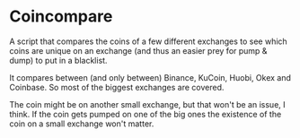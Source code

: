 # Coincompare

A script that compares the coins of a few different exchanges to see which coins are unique on an exchange (and thus an easier prey for pump & dump) to put in a blacklist.

It compares between (and only between) Binance, KuCoin, Huobi, Okex and Coinbase. So most of the biggest exchanges are covered.  

The coin might be on another small exchange, but that won't be an issue, I think. If the coin gets pumped on one of the big ones the existence of the coin on a small exchange won't matter.
